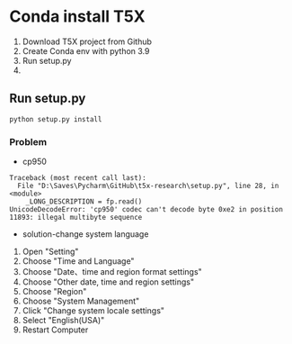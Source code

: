 # Conda install T5X

1. Download T5X project from Github
2. Create Conda env with python 3.9
3. Run setup.py
4. 

## Run setup.py
```
python setup.py install
```

### Problem
* cp950
```
Traceback (most recent call last):
  File "D:\Saves\Pycharm\GitHub\t5x-research\setup.py", line 28, in <module>
    _LONG_DESCRIPTION = fp.read()
UnicodeDecodeError: 'cp950' codec can't decode byte 0xe2 in position 11893: illegal multibyte sequence
```
- solution-change system language
1. Open "Setting"
2. Choose "Time and Language"
3. Choose "Date、time and region format settings"
4. Choose "Other date, time and region settings"
5. Choose "Region"
6. Choose "System Management"
7. Click "Change system locale settings"
8. Select "English(USA)"
9. Restart Computer


